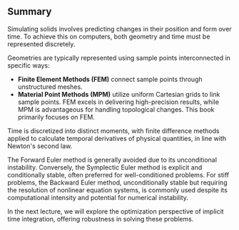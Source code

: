 ## Summary

Simulating solids involves predicting changes in their position and form over time. To achieve this on computers, both geometry and time must be represented discretely.

Geometries are typically represented using sample points interconnected in specific ways:
* **Finite Element Methods (FEM)** connect sample points through unstructured meshes.
* **Material Point Methods (MPM)** utilize uniform Cartesian grids to link sample points.
FEM excels in delivering high-precision results, while MPM is advantageous for handling topological changes. This book primarily focuses on FEM.

Time is discretized into distinct moments, with finite difference methods applied to calculate temporal derivatives of physical quantities, in line with Newton's second law.

The Forward Euler method is generally avoided due to its unconditional instability. Conversely, the Symplectic Euler method is explicit and conditionally stable, often preferred for well-conditioned problems. For stiff problems, the Backward Euler method, unconditionally stable but requiring the resolution of nonlinear equation systems, is commonly used despite its computational intensity and potential for numerical instability.

In the next lecture, we will explore the optimization perspective of implicit time integration, offering robustness in solving these problems.
